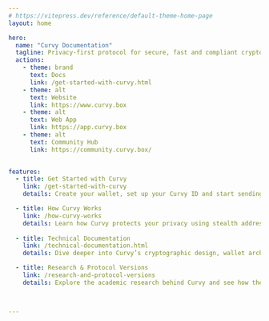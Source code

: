 ```yaml
---
# https://vitepress.dev/reference/default-theme-home-page
layout: home

hero:
  name: "Curvy Documentation"
  tagline: Privacy-first protocol for secure, fast and compliant crypto payments.
  actions:
    - theme: brand
      text: Docs 
      link: /get-started-with-curvy.html
    - theme: alt
      text: Website 
      link: https://www.curvy.box
    - theme: alt
      text: Web App
      link: https://app.curvy.box
    - theme: alt
      text: Community Hub
      link: https://community.curvy.box/
  

features:
  - title: Get Started with Curvy
    link: /get-started-with-curvy
    details: Create your wallet, set up your Curvy ID and start sending and receiving funds privately.

  - title: How Curvy Works
    link: /how-curvy-works
    details: Learn how Curvy protects your privacy using stealth addresses, view tags, and best practices.
    
  - title: Technical Documentation
    link: /technical-documentation.html
    details: Dive deeper into Curvy’s cryptographic design, wallet architecture, and stealth transaction mechanics.

  - title: Research & Protocol Versions
    link: /research-and-protocol-versions 
    details: Explore the academic research behind Curvy and see how the protocol is evolving.


 
---
```



